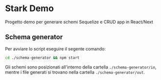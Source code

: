 # Stark Demo

Progetto demo per generare schemi Sequelize e CRUD app in React/Next

## Schema generator

Per avviare lo script eseguire il segente comando:
```bash
cd ./schema-generator && npm start
```

Gli schemi sono posizionati all'interno della cartella `./schema-generator/in`, mentre i file generati si trovano nella cartella `./schema-generator/out`.

